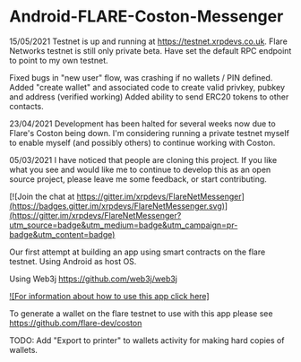 # Android-FLARE-Coston-Messenger

15/05/2021
Testnet is up and running at https://testnet.xrpdevs.co.uk. Flare Networks testnet is still only private beta.
Have set the default RPC endpoint to point to my own testnet.

Fixed bugs in "new user" flow, was crashing if no wallets / PIN defined.
Added "create wallet" and associated code to create valid privkey, pubkey and address (verified working)
Added ability to send ERC20 tokens to other contacts.

23/04/2021
Development has been halted for several weeks now due to Flare's Coston being down.
I'm considering running a private testnet myself to enable myself (and possibly others) to continue working with Coston.

05/03/2021
I have noticed that people are cloning this project. If you like what you see and would like me to continue to develop this as
an open source project, please leave me some feedback, or start contributing.

[![Join the chat at https://gitter.im/xrpdevs/FlareNetMessenger](https://badges.gitter.im/xrpdevs/FlareNetMessenger.svg)](https://gitter.im/xrpdevs/FlareNetMessenger?utm_source=badge&utm_medium=badge&utm_campaign=pr-badge&utm_content=badge)

Our first attempt at building an app using smart contracts on the flare testnet. Using Android as host OS.

Using Web3j 
https://github.com/web3j/web3j

[![For information about how to use this app click here]](https://xrpdevs.co.uk/2021/02/15/updates-to-flarenetmessenger/)


To generate a wallet on the flare testnet to use with this app please see
https://github.com/flare-dev/coston

TODO: Add "Export to printer" to wallets activity for making hard copies of wallets.